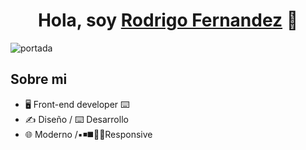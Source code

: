 
<div align="center">
<h1 align="center" color:#6790ca>Hola, soy <a href="http://rodrigofernandez.site/index/](https://rodrigofernandez.vercel.app/">Rodrigo Fernandez</a> 👋</h1>
</div>
<img src="(https://ibb.co/Trsnm0Y" alt="portada" border="0" height: 50%>

## Sobre mi

- 🖥️ Front-end developer ⌨️
- ✍️ Diseño / ⌨️ Desarrollo
- 🌐 Moderno /▪️◾◼️🔳📲Responsive
